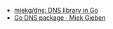 

* [miekg/dns: DNS library in Go ](https://github.com/miekg/dns)
* [Go DNS package · Miek Gieben ](https://miek.nl/2014/August/16/go-dns-package/)